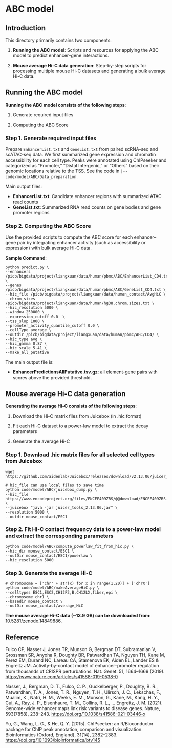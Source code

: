 # ABC model

## Introduction
This directory primarily contains two components:

1. **Running the ABC model**: Scripts and resources for applying the ABC model to predict enhancer–gene interactions.

2. **Mouse average Hi-C data generation**: Step-by-step scripts for processing multiple mouse Hi-C datasets and generating a bulk average Hi-C data.


## Running the ABC model

**Running the ABC model consists of the following steps**:

 1. Generate required input files

 2. Computing the ABC Score

### Step 1. Generate required input files

Prepare ```EnhancerList.txt``` and ```GeneList.txt``` from paired scRNA-seq and scATAC-seq data. We first summarized gene expression and chromatin accessibility for each cell type. Peaks were annotated using ChIPseeker and categorized as “Promoter,” “Distal Intergenic,” or “Others” based on their genomic locations relative to the TSS. See the code in ```|-- code/model/ABC/Data_preparation```.

Main output files:

  * **EnhancerList.txt**: Candidate enhancer regions with summarized ATAC read counts
  * **GeneList.txt**: Summarized RNA read counts on gene bodies and gene promoter regions

### Step 2. Computing the ABC Score
Use the provided scripts to compute the ABC score for each enhancer–gene pair by integrating enhancer activity (such as accessibility or expression) with bulk average Hi-C data.

**Sample Command**:

```
python predict.py \
--enhancers /picb/bigdata/project/liangxuan/data/human/pbmc/ABC/EnhancerList_CD4.txt \
--genes /picb/bigdata/project/liangxuan/data/human/pbmc/ABC/GeneList_CD4.txt \
--hic_file /picb/bigdata/project/liangxuan/data/human_contact/AvgHiC \
--chrom_sizes /picb/bigdata/project/liangxuan/data/human/hg38.chrom.sizes.txt \
--hic_resolution 5000 \
--window 250000 \
--expression_cutoff 0.0  \
--tss_slop 1000 \
--promoter_activity_quantile_cutoff 0.0 \
--cellType average \
--outdir /picb/bigdata/project/liangxuan/data/human/pbmc/ABC/CD4/ \
--hic_type avg \
--hic_gamma 0.87 \
--hic_scale 5.41 \
--make_all_putative

```

The main output file is:
* **EnhancerPredictionsAllPutative.tsv.gz**: all element-gene pairs with scores above the provided threshold.

## Mouse average Hi-C data generation

**Generating the average Hi-C consists of the following steps**:

1. Download the Hi-C matrix files from Juicebox (in .hic format)

2. Fit each Hi-C dataset to a power-law model to extract the decay parameters

3. Generate the average Hi-C

### Step 1. Download .hic matrix files for all selected cell types from Juicebox
  
```
wget https://github.com/aidenlab/Juicebox/releases/download/v2.13.06/juicer_tools_2.13.06.jar

# hic_file can use local files to save time
python code/model/ABC/juicebox_dump.py \
--hic_file https://www.encodeproject.org/files/ENCFF409ZRS/@@download/ENCFF409ZRS.hic \
--juicebox "java -jar juicer_tools_2.13.06.jar" \
--resolution 5000 \
--outdir mouse_contact/ESC1
```

### Step 2. Fit Hi-C contact frequency data to a power-law model and extract the corresponding parameters

```
python code/model/ABC/compute_powerlaw_fit_from_hic.py \
--hic_dir mouse_contact/ESC1 \
--outDir mouse_contact/ESC1/powerlaw \
--hic_resolution 5000
```


### Step 3. Generate the average Hi-C

```
# chromosome = ['chr' + str(x) for x in range(1,20)] + ['chrX']
python code/model/ABC/makeAverageHiC.py \
--celltypes ESC1,ESC2,CH12F3,B,CH12LX,fiber,epi \
--chromosome chr1 \
--basedir mouse_contact \
--outDir mouse_contact/average_HiC
```

**The mouse average Hi-C data (~13.9 GB) can be downloaded from**: [10.5281/zenodo.14849886](https://zenodo.org/record/14849886).

## Reference

Fulco CP, Nasser J, Jones TR, Munson G, Bergman DT, Subramanian V, Grossman SR, Anyoha R, Doughty BR, Patwardhan TA, Nguyen TH, Kane M, Perez EM, Durand NC, Lareau CA, Stamenova EK, Aiden EL, Lander ES & Engreitz JM. Activity-by-contact model of enhancer–promoter regulation from thousands of CRISPR perturbations. Nat. Genet. 51, 1664–1669 (2019). https://www.nature.com/articles/s41588-019-0538-0

Nasser, J., Bergman, D. T., Fulco, C. P., Guckelberger, P., Doughty, B. R., Patwardhan, T. A., Jones, T. R., Nguyen, T. H., Ulirsch, J. C., Lekschas, F., Mualim, K., Natri, H. M., Weeks, E. M., Munson, G., Kane, M., Kang, H. Y., Cui, A., Ray, J. P., Eisenhaure, T. M., Collins, R. L., … Engreitz, J. M. (2021). Genome-wide enhancer maps link risk variants to disease genes. Nature, 593(7858), 238–243. https://doi.org/10.1038/s41586-021-03446-x

Yu, G., Wang, L. G., & He, Q. Y. (2015). ChIPseeker: an R/Bioconductor package for ChIP peak annotation, comparison and visualization. Bioinformatics (Oxford, England), 31(14), 2382–2383. https://doi.org/10.1093/bioinformatics/btv145
